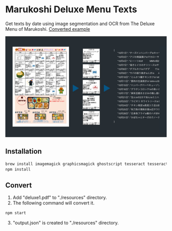 # Marukoshi Deluxe Menu Texts

Get texts by date using image segmentation and OCR from The Deluxe Menu of Marukoshi.
[Converted example](https://github.com/passionate-engineer/marukoshi-deluxe-menu-texts/blob/master/resources/output.json)

![](https://github.com/passionate-engineer/marukoshi-deluxe-menu/blob/master/docs/kv.jpg)

## Installation

```bash
brew install imagemagick graphicsmagick ghostscript tesseract tesseract-lang
npm install
```

## Convert

1. Add "deluxe1.pdf" to "./resources" directory.
2. The following command will convert it.

```bash
npm start
```

3. "output.json" is created to  "./resources" directory.
